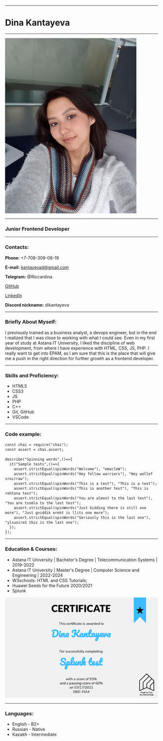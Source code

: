 ********************
# Dina Kantayeva
********************
![Avatar](avatar.jpg "That's me")
********************
### Junior Frontend Developer
********************
### Contacts:
**Phone:** +7-708-309-08-19

**E-mail:** kantayevad@gmail.com

**Telegram:** @Riccardina

[GitHub](https://github.com/dikantayeva "GitHub")

[LinkedIn](https://www.linkedin.com/in/dikantayeva/ "LinkedIn")

**Discord nickname:** dikantayeva
********************
### Briefly About Myself:
I previously trained as a business analyst, a devops engineer, but in the end I realized that I was close to working with what I could see. Even in my first year of study at Astana IT University, I liked the discipline of web development, from where I have experience with HTML, CSS, JS, PHP. I really want to get into EPAM, as I am sure that this is the place that will give me a push in the right direction for further growth as a frontend developer.
********************
### Skills and Proficiency:
* HTML5
* CSS3
* JS
* PHP
* C++
* Git, GitHub
* VSCode
********************
### Code example:
```
const chai = require("chai");
const assert = chai.assert;

describe("Spinning words",()=>{
  it("Sample tests",()=>{
    assert.strictEqual(spinWords("Welcome"), "emocleW");
    assert.strictEqual(spinWords("Hey fellow warriors"), "Hey wollef sroirraw");
    assert.strictEqual(spinWords("This is a test"), "This is a test");
    assert.strictEqual(spinWords("This is another test"), "This is rehtona test");
    assert.strictEqual(spinWords("You are almost to the last test"), "You are tsomla to the last test");
    assert.strictEqual(spinWords("Just kidding there is still one more"), "Just gniddik ereht is llits one more");
    assert.strictEqual(spinWords("Seriously this is the last one"), "ylsuoireS this is the last one");
  });
});
```
********************
### Education & Courses:
* Astana IT University | Bachelor's Degree | Telecommunication Systems | 2019-2022
* Astana IT University | Master's Degree | Computer Science and Engineering | 2022-2024
* W3schools: HTML and CSS Tutorials;
* Huawei Seeds for the Future 2020/2021
* Splunk

![Splunk Certification](splunk.PNG "certificate")
********************
### Languages:
* English - B2+
* Russian - Native
* Kazakh - Intermediate
